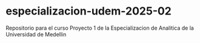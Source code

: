 # especializacion-udem-2025-02
Repositorio para el curso Proyecto 1 de la  Especializacion de Analitica de la Universidad de Medellin
